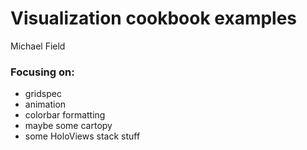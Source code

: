 # Visualization cookbook examples

Michael Field

### Focusing on:
* gridspec
* animation
* colorbar formatting
* maybe some cartopy
* some HoloViews stack stuff
